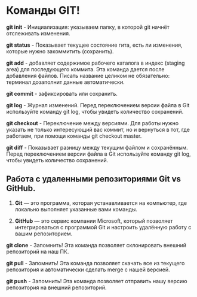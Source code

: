 # Команды GIT!

**git init** - Инициализация: указываем папку, в которой git начнёт отслеживать изменения.

**git status** - Показывает текущее состояние гита, есть ли изменения, которые нужно закоммитить (сохранить).

**git add** - добавляет содержимое рабочего каталога в индекс (staging area) для последующего коммита. Эта команда дается после добавления файлов. Писать название целиком не обязательно: терминал дозаполнит данные автоматически.

**git commit** - зафиксировать или сохранить.

**git log** - Журнал изменений. Перед переключением версии файла в Git используйте команду git log, чтобы увидеть количество сохранений.

**git checkout** - Переключение между версиями. Для работы нужно указать не только
интересующий вас коммит, но и вернуться в тот, где работаем, при помощи команды
git checkout master.

**git diff** - Показывает разницу между текущим файлом и сохранённым. Перед переключением версии файла в Git используйте команду git log, чтобы увидеть
количество сохранений.

## Работа с удаленными репозиториями Git vs GitHub.

1. __Git__ — это программа, которая устанавливается на компьютер, где локально выполняет
указанные вами команды.

2. __GitHub__ — это сервис компании Microsoft, который позволяет интегрироваться с
программой Git и настроить удалённую работу с вашим репозиторием.

**git clone** - Запомнить! Эта команда позволяет склонировать внешний репозиторий на наш ПК.

**git pull** - Запомнить! Эта команда позволяет скачать все из текущего репозитория и автоматически сделать merge с нашей версией.

**git push** - Запомнить! Эта команда позволяет отправить нашу версию репозитория на внешний
репозиторий.
